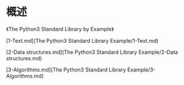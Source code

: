 # 概述

《The Python3 Standard Library by Example》

[1-Text.md](The Python3 Standard Library Example/1-Text.md) 

[2-Data structures.md](The Python3 Standard Library Example/2-Data structures.md) 

[3-Algorithms.md](The Python3 Standard Library Example/3-Algorithms.md) 

